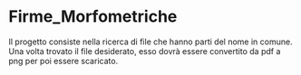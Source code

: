 # Firme_Morfometriche

Il progetto consiste nella ricerca di file che hanno parti del nome in comune. Una volta trovato il file desiderato, esso dovrà essere
convertito da pdf a png per poi essere scaricato.
